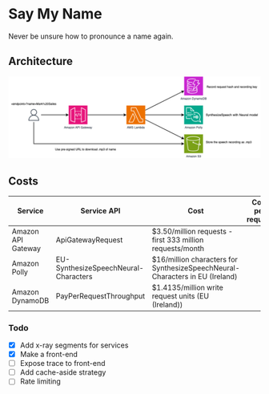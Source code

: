 # Say My Name

Never be unsure how to pronounce a name again.

## Architecture

![High level architecture design](/docs/say-me-name-hld.png)

## Costs

| Service            | Service API                          | Cost                                                                         | Cost per request |
|--------------------|--------------------------------------|------------------------------------------------------------------------------|------------------|
| Amazon API Gateway | ApiGatewayRequest                    | $3.50/million requests - first 333 million requests/month                    |                  |
| Amazon Polly       | EU-SynthesizeSpeechNeural-Characters | $16/million characters for SynthesizeSpeechNeural-Characters in EU (Ireland) |                  |
| Amazon DynamoDB    | PayPerRequestThroughput              | $1.4135/million write request units (EU (Ireland))                           |                  |  

### Todo

- [x] Add x-ray segments for services
- [x] Make a front-end
- [ ] Expose trace to front-end
- [ ] Add cache-aside strategy
- [ ] Rate limiting
